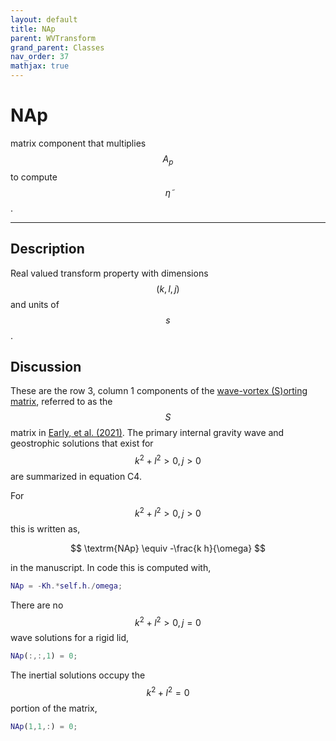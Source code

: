 ```yaml
---
layout: default
title: NAp
parent: WVTransform
grand_parent: Classes
nav_order: 37
mathjax: true
---
```


#  NAp

matrix component that multiplies $$A_p$$ to compute $$\tilde{\eta}$$.


---

## Description
Real valued transform property with dimensions $$(k,l,j)$$ and units of $$s$$.

## Discussion

These are the row 3, column 1 components of the [wave-vortex (S)orting matrix](/mathematical-introduction/transformations.html), referred to as the $$S$$ matrix in [Early, et al. (2021)](https://doi.org/10.1017/jfm.2020.995). The primary internal gravity wave and geostrophic solutions that exist for $$k^2+l^2>0, j>0$$ are summarized in equation C4.

For $$k^2+l^2>0, j>0$$ this is written as,

$$
\textrm{NAp} \equiv -\frac{k h}{\omega}
$$

in the manuscript. In code this is computed with,

```matlab
NAp = -Kh.*self.h./omega;
```

There are no $$k^2+l^2>0, j=0$$ wave solutions for a rigid lid,

```matlab
NAp(:,:,1) = 0;
```

The inertial solutions occupy the $$k^2+l^2=0$$ portion of the matrix,

```matlab
NAp(1,1,:) = 0;
```

